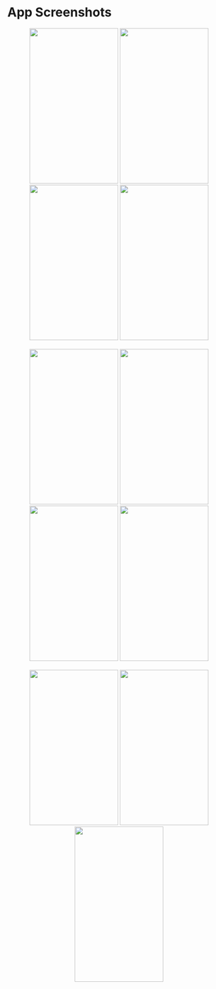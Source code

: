 <h1>App Screenshots</h1>
<p align="center">
  <img src="https://github.com/user-attachments/assets/571461c2-365b-459a-9751-0fdf7e95f42c" width="200" height="350" />
  <img src="https://github.com/user-attachments/assets/a905b149-8a54-4b6c-ba08-0f749e6663bb" width="200" height="350" />
  <img src="https://github.com/user-attachments/assets/13f7dda9-c984-46b5-8cba-13e05e5b8265" width="200" height="350" />
  <img src="https://github.com/user-attachments/assets/bae05d79-4cd0-4002-a027-9cf8c66d64a4" width="200" height="350" /><br><br>
  <img src="https://github.com/user-attachments/assets/1b8b2cbc-2f6b-4508-ba11-e9fda8c2dfbe" width="200" height="350" />
  <img src="https://github.com/user-attachments/assets/ef8d0ea7-06f2-4a50-a2d9-b1e17c1f7dd2" width="200" height="350" />
  <img src="https://github.com/user-attachments/assets/4b940bd3-17aa-40e4-9a87-7dfdc25d80a2" width="200" height="350" />
  <img src="https://github.com/user-attachments/assets/7e11fcce-f64d-461c-be16-7bfe393a23dc" width="200" height="350" /><br><br>
  <img src="https://github.com/user-attachments/assets/42d08c85-752f-44f9-a372-21531f0abbdf" width="200" height="350" />
  <img src="https://github.com/user-attachments/assets/958ff764-4115-45ab-8c93-def6fc15babe" width="200" height="350" />
  <img src="https://github.com/user-attachments/assets/76f53fe2-817e-4f59-88ae-84a65f794bcc" width="200" height="350" />
</p>




